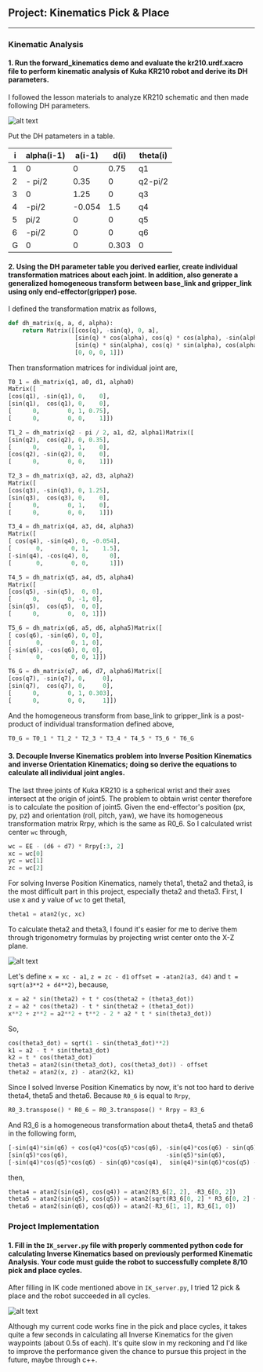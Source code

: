 ## Project: Kinematics Pick & Place

---

[//]: # (Image References)

[image1]: ./misc_images/schematic_DH.png
[image2]: ./misc_images/theta2_3.png
[image3]: ./misc_images/result.png


### Kinematic Analysis
#### 1. Run the forward_kinematics demo and evaluate the kr210.urdf.xacro file to perform kinematic analysis of Kuka KR210 robot and derive its DH parameters.

I followed the lesson materials to analyze KR210 schematic and then made following DH parameters.

![alt text][image1]

Put the DH patameters in a table.

i | alpha(i-1) | a(i-1) | d(i) | theta(i)
--- | --- | --- | --- | ---
1 | 0 | 0 | 0.75 | q1
2 | - pi/2 | 0.35 | 0 | q2-pi/2
3 | 0 | 1.25 | 0 | q3
4 |  -pi/2 | -0.054 | 1.5 | q4
5 | pi/2 | 0 | 0 | q5
6 | -pi/2 | 0 | 0 | q6
G | 0 | 0 | 0.303 | 0


#### 2. Using the DH parameter table you derived earlier, create individual transformation matrices about each joint. In addition, also generate a generalized homogeneous transform between base_link and gripper_link using only end-effector(gripper) pose.

I defined the transformation matrix as follows,
```python
def dh_matrix(q, a, d, alpha):
    return Matrix([[cos(q), -sin(q), 0, a],
                   [sin(q) * cos(alpha), cos(q) * cos(alpha), -sin(alpha), -sin(alpha) * d],
                   [sin(q) * sin(alpha), cos(q) * sin(alpha), cos(alpha), cos(alpha) * d],
                   [0, 0, 0, 1]])
```

Then transformation matrices for individual joint are,

```python
T0_1 = dh_matrix(q1, a0, d1, alpha0)
Matrix([
[cos(q1), -sin(q1), 0,    0],
[sin(q1),  cos(q1), 0,    0],
[      0,        0, 1, 0.75],
[      0,        0, 0,    1]])
```
```python
T1_2 = dh_matrix(q2 - pi / 2, a1, d2, alpha1)Matrix([
[sin(q2),  cos(q2), 0, 0.35],
[      0,        0, 1,    0],
[cos(q2), -sin(q2), 0,    0],
[      0,        0, 0,    1]])
```
```python
T2_3 = dh_matrix(q3, a2, d3, alpha2)
Matrix([
[cos(q3), -sin(q3), 0, 1.25],
[sin(q3),  cos(q3), 0,    0],
[      0,        0, 1,    0],
[      0,        0, 0,    1]])
```
```python
T3_4 = dh_matrix(q4, a3, d4, alpha3)
Matrix([
[ cos(q4), -sin(q4), 0, -0.054],
[       0,        0, 1,    1.5],
[-sin(q4), -cos(q4), 0,      0],
[       0,        0, 0,      1]])
```
```python
T4_5 = dh_matrix(q5, a4, d5, alpha4)
Matrix([
[cos(q5), -sin(q5),  0, 0],
[      0,        0, -1, 0],
[sin(q5),  cos(q5),  0, 0],
[      0,        0,  0, 1]])
```
```python
T5_6 = dh_matrix(q6, a5, d6, alpha5)Matrix([
[ cos(q6), -sin(q6), 0, 0],
[       0,        0, 1, 0],
[-sin(q6), -cos(q6), 0, 0],
[       0,        0, 0, 1]])
```
```python
T6_G = dh_matrix(q7, a6, d7, alpha6)Matrix([
[cos(q7), -sin(q7), 0,     0],
[sin(q7),  cos(q7), 0,     0],
[      0,        0, 1, 0.303],
[      0,        0, 0,     1]])
```

And the homogeneous transform from base_link to gripper_link is a post-product of individual transformation defined above,

```python
T0_G = T0_1 * T1_2 * T2_3 * T3_4 * T4_5 * T5_6 * T6_G
```

#### 3. Decouple Inverse Kinematics problem into Inverse Position Kinematics and inverse Orientation Kinematics; doing so derive the equations to calculate all individual joint angles.

The last three joints of Kuka KR210 is a spherical wrist and their axes intersect at the origin of joint5. The problem to obtain wrist center therefore is to calculate the position of joint5. Given the end-effector's position (px, py, pz) and orientation (roll, pitch, yaw), we have its homogeneous transformation matrix Rrpy, which is the same as R0_6. So I calculated wrist center `wc` through,
```python
wc = EE - (d6 + d7) * Rrpy[:3, 2]
xc = wc[0]
yc = wc[1]
zc = wc[2]
```

For solving Inverse Position Kinematics, namely theta1, theta2 and theta3, is the most difficult part in this project, especially theta2 and theta3. First, I use x and y value of `wc` to get theta1,
```python
theta1 = atan2(yc, xc)
```

To calculate theta2 and theta3, I found it's easier for me to derive them through trigonometry formulas by projecting wrist center onto the X-Z plane.  

![alt text][image2]

Let's define `x = xc - a1`, `z = zc - d1` `offset = -atan2(a3, d4)` and `t = sqrt(a3**2 + d4**2)`, because,
```python
x = a2 * sin(theta2) + t * cos(theta2 + (theta3_dot))
z = a2 * cos(theta2) - t * sin(theta2 + (theta3_dot))
x**2 + z**2 = a2**2 + t**2 - 2 * a2 * t * sin(theta3_dot))
```
So,
```python
cos(theta3_dot) = sqrt(1 - sin(theta3_dot)**2)
k1 = a2 - t * sin(theta3_dot)
k2 = t * cos(theta3_dot)
theta3 = atan2(sin(theta3_dot), cos(theta3_dot)) - offset
theta2 = atan2(x, z) - atan2(k2, k1)
```

Since I solved Inverse Position Kinematics by now, it's not too hard to derive theta4, theta5 and theta6. Because `R0_6` is equal to `Rrpy`,
```python
R0_3.transpose() * R0_6 = R0_3.transpose() * Rrpy = R3_6
```
And R3_6 is a homogeneous transformation about theta4, theta5 and theta6 in the following form,
```python
[-sin(q4)*sin(q6) + cos(q4)*cos(q5)*cos(q6), -sin(q4)*cos(q6) - sin(q6)*cos(q4)*cos(q5), -sin(q5)*cos(q4)],
[sin(q5)*cos(q6),                            -sin(q5)*sin(q6),                           cos(q5)],
[-sin(q4)*cos(q5)*cos(q6) - sin(q6)*cos(q4),  sin(q4)*sin(q6)*cos(q5) - cos(q4)*cos(q6), sin(q4)*sin(q5)]
```

then,
```python
theta4 = atan2(sin(q4), cos(q4)) = atan2(R3_6[2, 2], -R3_6[0, 2])
theta5 = atan2(sin(q5), cos(q5)) = atan2(sqrt(R3_6[0, 2] * R3_6[0, 2] + R3_6[2, 2] * R3_6[2, 2]), R3_6[1, 2])
theta6 = atan2(sin(q6), cos(q6)) = atan2(-R3_6[1, 1], R3_6[1, 0])
```

### Project Implementation

#### 1. Fill in the `IK_server.py` file with properly commented python code for calculating Inverse Kinematics based on previously performed Kinematic Analysis. Your code must guide the robot to successfully complete 8/10 pick and place cycles.

After filling in IK code mentioned above in `IK_server.py`, I tried 12 pick & place and the robot succeeded in all cycles.

![alt text][image3]

Although my current code works fine in the pick and place cycles, it takes quite a few seconds in calculating all Inverse Kinematics for the given waypoints (about 0.5s of each). It's quite slow in my reckoning and I'd like to improve the performance given the chance to pursue this project in the future, maybe through c++.
